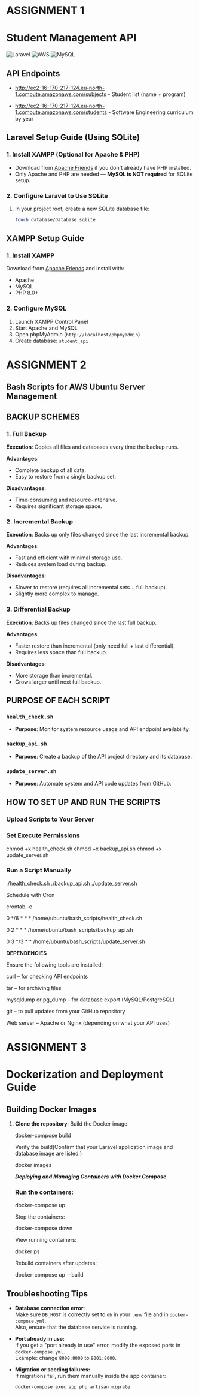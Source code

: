 
# ASSIGNMENT 1
# Student Management API 

![Laravel](https://img.shields.io/badge/Laravel-FF2D20?style=for-the-badge&logo=laravel&logoColor=white)
![AWS](https://img.shields.io/badge/AWS-%23FF9900.svg?style=for-the-badge&logo=amazon-aws&logoColor=white)
![MySQL](https://img.shields.io/badge/MySQL-005C84?style=for-the-badge&logo=mysql&logoColor=white)
## API Endpoints
- http://ec2-16-170-217-124.eu-north-1.compute.amazonaws.com/subjects - Student list (name + program)
 
- http://ec2-16-170-217-124.eu-north-1.compute.amazonaws.com/students - Software Engineering curriculum by year


## Laravel Setup Guide (Using SQLite)

### 1. Install XAMPP (Optional for Apache & PHP)
- Download from [Apache Friends](https://www.apachefriends.org/) if you don't already have PHP installed.
- Only Apache and PHP are needed — **MySQL is NOT required** for SQLite setup.

### 2. Configure Laravel to Use SQLite

1. In your project root, create a new SQLite database file:
   ```bash
   touch database/database.sqlite

## XAMPP Setup Guide

### 1. Install XAMPP
Download from [Apache Friends](https://www.apachefriends.org/) and install with:
- Apache
- MySQL
- PHP 8.0+

### 2. Configure MySQL
1. Launch XAMPP Control Panel
2. Start Apache and MySQL
3. Open phpMyAdmin (`http://localhost/phpmyadmin`)
4. Create database: `student_api`








# ASSIGNMENT 2

##  Bash Scripts for AWS Ubuntu Server Management



##  BACKUP SCHEMES

### 1. Full Backup
**Execution**: Copies all files and databases every time the backup runs.

**Advantages**:
- Complete backup of all data.
- Easy to restore from a single backup set.

**Disadvantages**:
- Time-consuming and resource-intensive.
- Requires significant storage space.



### 2. Incremental Backup
**Execution**: Backs up only files changed since the last incremental backup.

**Advantages**:
- Fast and efficient with minimal storage use.
- Reduces system load during backup.

**Disadvantages**:
- Slower to restore (requires all incremental sets + full backup).
- Slightly more complex to manage.



### 3. Differential Backup
**Execution**: Backs up files changed since the last full backup.

**Advantages**:
- Faster restore than incremental (only need full + last differential).
- Requires less space than full backup.

**Disadvantages**:
- More storage than incremental.
- Grows larger until next full backup.



##  PURPOSE OF EACH SCRIPT

### `health_check.sh`
- **Purpose**: Monitor system resource usage and API endpoint availability.

### `backup_api.sh`
- **Purpose**: Create a backup of the API project directory and its database.

### `update_server.sh`
- **Purpose**: Automate system and API code updates from GitHub.



##  HOW TO SET UP AND RUN THE SCRIPTS

### Upload Scripts to Your Server



### Set Execute Permissions
chmod +x health_check.sh
chmod +x backup_api.sh
chmod +x update_server.sh

### Run a Script Manually
./health_check.sh
./backup_api.sh
./update_server.sh

Schedule with Cron

crontab -e

0 */6 * * * /home/ubuntu/bash_scripts/health_check.sh

0 2 * * * /home/ubuntu/bash_scripts/backup_api.sh

0 3 */3 * * /home/ubuntu/bash_scripts/update_server.sh

**DEPENDENCIES**

Ensure the following tools are installed:

curl – for checking API endpoints

tar – for archiving files

mysqldump or pg_dump – for database export (MySQL/PostgreSQL)

git – to pull updates from your GitHub repository

Web server – Apache or Nginx (depending on what your API uses)


# ASSIGNMENT 3



# Dockerization and Deployment Guide

## Building Docker Images

1. **Clone the repository**:
   Build the Docker image:
   
   docker-compose build

   Verify the build(Confirm that your Laravel application image and database image are listed.)

   docker images

   ***Deploying and Managing Containers with Docker Compose***

   ### Run the containers:
   
   docker-compose up

   Stop the containers:
   
   docker-compose down

   View running containers:
   
   docker ps

   Rebuild containers after updates:
   
   docker-compose up --build

  ## Troubleshooting Tips

- **Database connection error:**  
  Make sure `DB_HOST` is correctly set to `db` in your `.env` file and in `docker-compose.yml`.  
  Also, ensure that the database service is running.

- **Port already in use:**  
  If you get a "port already in use" error, modify the exposed ports in `docker-compose.yml`.  
  Example: change `8000:8000` to `8001:8000`.

- **Migration or seeding failures:**  
  If migrations fail, run them manually inside the app container:  
  ```bash
  docker-compose exec app php artisan migrate

   
